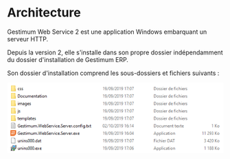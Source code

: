 # Architecture


Gestimum Web Service 2 
 est une application Windows embarquant un serveur HTTP.





Depuis la version 2, elle s'installe dans son propre dossier indépendamment 
 du dossier d'installation de Gestimum ERP.





Son dossier d'installation comprend les sous-dossiers et fichiers suivants 
 :





![](Architecture.png)



